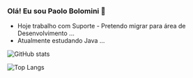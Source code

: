 ### Olá! Eu sou Paolo Bolomini 👋

- Hoje trabalho com Suporte - Pretendo migrar para área de Desenvolvimento ...
- Atualmente estudando Java ...

![GitHub stats](https://github-readme-stats.vercel.app/api?username=PaoloBolomini&show_icons=true&hide=stars,issues,contribs&theme=dark )

![Top Langs](https://github-readme-stats.vercel.app/api/top-langs/?username=PaoloBolomini&layout=compact&theme=dark&border_radius=4.5&)


















<link rel="stylesheet" href="https://cdn.jsdelivr.net/gh/devicons/devicon@v2.15.1/devicon.min.css">
<i class="devicon-java-plain-wordmark"></i>




  


